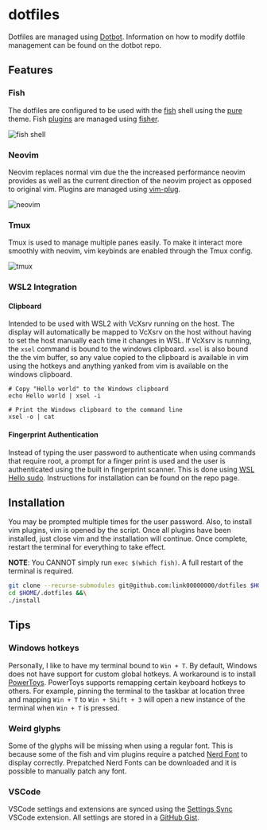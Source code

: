 # dotfiles

Dotfiles are managed using [Dotbot](https://github.com/anishathalye/dotbot). Information on how to modify dotfile management can be found on the dotbot repo.

## Features

### Fish

The dotfiles are configured to be used with the [fish](https://github.com/fish-shell/fish-shell) shell using the [pure](https://github.com/rafaelrinaldi/pure) theme. Fish [plugins](./fish/fishfile) are managed using [fisher](https://github.com/jorgebucaran/fisher).

![fish shell](https://i.imgur.com/MPWUYMo.png)

### Neovim

Neovim replaces normal vim due the the increased performance neovim provides as well as the current direction of the neovim project as opposed to original vim. Plugins are managed using [vim-plug](https://github.com/junegunn/vim-plug).

![neovim](https://i.imgur.com/QVVUM1X.png)

### Tmux

Tmux is used to manage multiple panes easily. To make it interact more smoothly with neovim, vim keybinds are enabled through the Tmux config.

![tmux](https://i.imgur.com/YfARaZk.png)

### WSL2 Integration

#### Clipboard

Intended to be used with WSL2 with VcXsrv running on the host. The display will automatically be mapped to VcXsrv on the host without having to set the host manually each time it changes in WSL. If VcXsrv is running, the `xsel` command is bound to the windows clipboard. `xsel` is also bound the the vim buffer, so any value copied to the clipboard is available in vim using the hotkeys and anything yanked from vim is available on the windows clipboard.

```
# Copy "Hello world" to the Windows clipboard
echo Hello world | xsel -i

# Print the Windows clipboard to the command line
xsel -o | cat
```

#### Fingerprint Authentication

Instead of typing the user password to authenticate when using commands that require root, a prompt for a finger print is used and the user is authenticated using the built in fingerprint scanner. This is done using [WSL Hello sudo](https://github.com/nullpo-head/WSL-Hello-sudo). Instructions for installation can be found on the repo page.

## Installation

You may be prompted multiple times for the user password. Also, to install vim plugins, vim is opened by the script. Once all plugins have been installed, just close vim and the installation will continue. Once complete, restart the terminal for everything to take effect.

**NOTE**: You CANNOT simply run `exec $(which fish)`. A full restart of the terminal is required.

```bash
git clone --recurse-submodules git@github.com:link00000000/dotfiles $HOME/.dotfiles &&\
cd $HOME/.dotfiles &&\
./install
```

## Tips

### Windows hotkeys

Personally, I like to have my terminal bound to `Win + T`. By default, Windows does not have support for custom global hotkeys. A workaround is to install [PowerToys](https://github.com/microsoft/PowerToys). PowerToys supports remapping certain keyboard hotkeys to others. For example, pinning the terminal to the taskbar at location three and mapping `Win + T` to `Win + Shift + 3` will open a new instance of the terminal when `Win + T` is pressed.

### Weird glyphs

Some of the glyphs will be missing when using a regular font. This is because some of the fish and vim plugins require a patched [Nerd Font](https://www.nerdfonts.com/) to display correctly. Prepatched Nerd Fonts can be downloaded and it is possible to manually patch any font.

### VSCode

VSCode settings and extensions are synced using the [Settings Sync](https://marketplace.visualstudio.com/items?itemName=Shan.code-settings-sync) VSCode extension. All settings are stored in a [GitHub Gist](https://gist.github.com/link00000000/5a56bca84e06cb214365af177bbda608).
